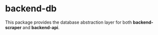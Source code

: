 # backend-db

This package provides the database abstraction layer for both **backend-scraper** and **backend-api**.
